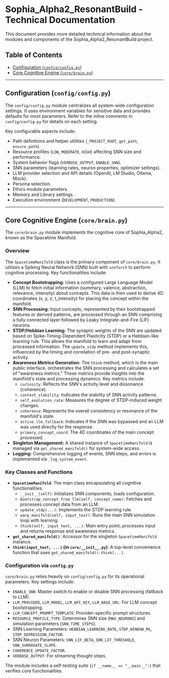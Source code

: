 # Sophia_Alpha2_ResonantBuild - Technical Documentation

This document provides more detailed technical information about the modules and components
of the Sophia_Alpha2_ResonantBuild project.

## Table of Contents
*   [Configuration (`config/config.py`)](#configuration-configconfigpy)
*   [Core Cognitive Engine (`core/brain.py`)](#core-cognitive-engine-corebrainpy)

---

## Configuration (`config/config.py`)
The `config/config.py` module centralizes all system-wide configuration settings. It uses environment variables for sensitive data and provides defaults for most parameters. Refer to the inline comments in `config/config.py` for details on each setting.

Key configurable aspects include:
*   Path definitions and helper utilities (`_PROJECT_ROOT`, `get_path`, `ensure_path`).
*   Resource profiles (`LOW`, `MODERATE`, `HIGH`) affecting SNN size and performance.
*   System behavior flags (`VERBOSE_OUTPUT`, `ENABLE_SNN`).
*   SNN parameters (learning rates, neuron properties, optimizer settings).
*   LLM provider selection and API details (OpenAI, LM Studio, Ollama, Mock).
*   Persona selection.
*   Ethics module parameters.
*   Memory and Library settings.
*   Execution environment (`DEVELOPMENT`, `PRODUCTION`).

---

## Core Cognitive Engine (`core/brain.py`)

The `core/brain.py` module implements the cognitive core of Sophia_Alpha2, known as the Spacetime Manifold.

### Overview
The `SpacetimeManifold` class is the primary component of `core/brain.py`. It utilizes a Spiking Neural Network (SNN) built with `snnTorch` to perform cognitive processing. Key functionalities include:

*   **Concept Bootstrapping:** Uses a configured Large Language Model (LLM) to fetch initial information (summary, valence, abstraction, relevance, intensity) about concepts. This data is then used to derive 4D coordinates (x, y, z, t_intensity) for placing the concept within the manifold.
*   **SNN Processing:** Input concepts, represented by their bootstrapped features or derived patterns, are processed through an SNN comprising a fully connected layer followed by Leaky Integrate-and-Fire (LIF) neurons.
*   **STDP/Hebbian Learning:** The synaptic weights of the SNN are updated based on Spike-Timing-Dependent Plasticity (STDP) or a Hebbian-like learning rule. This allows the manifold to learn and adapt from processed information. The `update_stdp` method implements this, influenced by the timing and correlation of pre- and post-synaptic activity.
*   **Awareness Metrics Generation:** The `think` method, which is the main public interface, orchestrates the SNN processing and calculates a set of "awareness metrics." These metrics provide insights into the manifold's state and processing dynamics. Key metrics include:
    *   `curiosity`: Reflects the SNN's activity level and dissonance (coherence).
    *   `context_stability`: Indicates the stability of SNN activity patterns.
    *   `self_evolution_rate`: Measures the degree of STDP-induced weight changes.
    *   `coherence`: Represents the overall consistency or resonance of the manifold's state.
    *   `active_llm_fallback`: Indicates if the SNN was bypassed and an LLM was used directly for the response.
    *   `primary_concept_coord`: The 4D coordinates of the main concept processed.
*   **Singleton Management:** A shared instance of `SpacetimeManifold` is managed via `get_shared_manifold()` for system-wide access.
*   **Logging:** Comprehensive logging of events, SNN steps, and errors is implemented via `_log_system_event`.

### Key Classes and Functions
*   **`SpacetimeManifold`**: The main class encapsulating all cognitive functionalities.
    *   `__init__(self)`: Initializes SNN components, loads configuration.
    *   `bootstrap_concept_from_llm(self, concept_name)`: Fetches and processes concept data from an LLM.
    *   `update_stdp(...)`: Implements the STDP learning rule.
    *   `warp_manifold(self, input_text)`: Runs the main SNN simulation loop with learning.
    *   `think(self, input_text, ...)`: Main entry point; processes input and returns response and awareness metrics.
*   **`get_shared_manifold()`**: Accessor for the singleton `SpacetimeManifold` instance.
*   **`think(input_text, ...)` (in `core/__init__.py`)**: A top-level convenience function that uses `get_shared_manifold().think(...)`.

### Configuration via `config.py`
`core/brain.py` relies heavily on `config/config.py` for its operational parameters. Key settings include:
*   `ENABLE_SNN`: Master switch to enable or disable SNN processing (fallback to LLM).
*   `LLM_PROVIDER`, `LLM_MODEL`, `LLM_API_KEY`, `LLM_BASE_URL`: For LLM concept bootstrapping.
*   `LLM_CONCEPT_PROMPT_TEMPLATE`: Provider-specific prompt structures.
*   `RESOURCE_PROFILE_TYPE`: Determines SNN size (`MAX_NEURONS`) and simulation parameters (`SNN_TIME_STEPS`).
*   SNN Learning Parameters: `HEBBIAN_LEARNING_RATE`, `STDP_WINDOW_MS`, `STDP_DEPRESSION_FACTOR`.
*   SNN Neuron Parameters: `SNN_LIF_BETA`, `SNN_LIF_THRESHOLD`, `SNN_SURROGATE_SLOPE`.
*   `COHERENCE_UPDATE_FACTOR`.
*   `VERBOSE_OUTPUT`: For streaming thought steps.

The module includes a self-testing suite (`if __name__ == "__main__":`) that verifies core functionalities.
